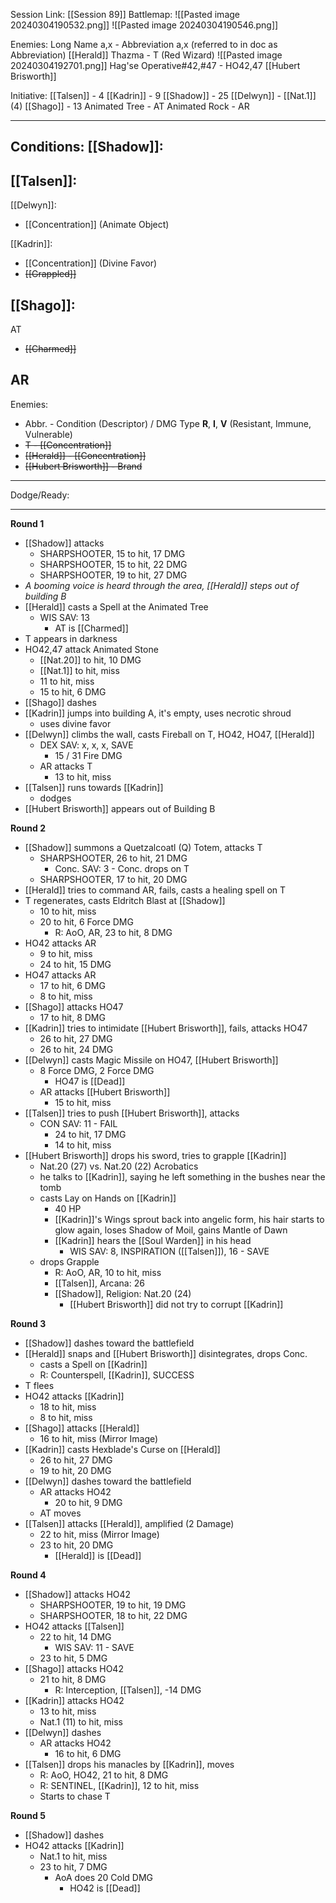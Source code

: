 Session Link:
[[Session 89]]
Battlemap:
![[Pasted image 20240304190532.png]]
![[Pasted image 20240304190546.png]]

Enemies:
Long Name a,x - Abbreviation a,x (referred to in doc as Abbreviation)
[[Herald]]
Thazma - T (Red Wizard) ![[Pasted image 20240304192701.png]]
Hag'se Operative#42,#47 - HO42,47
[[Hubert Brisworth]]

Initiative:
[[Talsen]] - 4
[[Kadrin]] - 9
[[Shadow]] - 25
[[Delwyn]] - [[Nat.1]] (4)
[[Shago]] - 13
Animated Tree - AT
Animated Rock - AR

---
Conditions:
[[Shadow]]:
- 

[[Talsen]]:
- 

[[Delwyn]]:
- [[Concentration]]  (Animate Object)

[[Kadrin]]:
- [[Concentration]] (Divine Favor)
- ~~[[Grappled]]~~

[[Shago]]: 
- 

AT
- ~~[[Charmed]]~~

AR
- 

Enemies:
- Abbr. - Condition (Descriptor) / DMG Type __R__, __I__, __V__ (Resistant, Immune, Vulnerable)
- ~~T - [[Concentration]]~~
- ~~[[Herald]] - [[Concentration]]~~
- ~~[[Hubert Brisworth]] - Brand~~


---
Dodge/Ready:

---
**Round 1**
- [[Shadow]] attacks
	- SHARPSHOOTER, 15 to hit, 17 DMG
	- SHARPSHOOTER, 15 to hit, 22 DMG
	- SHARPSHOOTER, 19 to hit, 27 DMG
- _A booming voice is heard through the area, [[Herald]] steps out of  building B_
- [[Herald]] casts a Spell at the Animated Tree
	- WIS SAV: 13
		- AT is [[Charmed]]
- T appears in darkness
- HO42,47 attack Animated Stone
	- [[Nat.20]] to hit, 10 DMG
	- [[Nat.1]] to hit, miss
	- 11 to hit, miss
	- 15 to hit, 6 DMG
- [[Shago]] dashes
- [[Kadrin]] jumps into building A, it's empty, uses necrotic shroud
	- uses divine favor
- [[Delwyn]] climbs the wall, casts Fireball on T, HO42, HO47, [[Herald]]
	- DEX SAV: x, x, x, SAVE
		- 15 / 31 Fire DMG
	- AR attacks T
		- 13 to hit, miss
- [[Talsen]] runs towards [[Kadrin]]
	- dodges
- [[Hubert Brisworth]] appears out of Building B

**Round 2**
- [[Shadow]] summons a Quetzalcoatl (Q) Totem, attacks T
	- SHARPSHOOTER, 26 to hit, 21 DMG
		- Conc. SAV: 3 - Conc. drops on T
	- SHARPSHOOTER, 17 to hit, 20 DMG
- [[Herald]] tries to command AR, fails, casts a healing spell on T
- T regenerates, casts Eldritch Blast at [[Shadow]]
	- 10 to hit, miss
	- 20 to hit, 6 Force DMG
		- R: AoO, AR, 23 to hit, 8 DMG
- HO42 attacks AR
	- 9 to hit, miss
	- 24 to hit, 15 DMG
- HO47 attacks AR
	- 17 to hit, 6 DMG
	- 8 to hit, miss
- [[Shago]] attacks HO47
	- 17 to hit, 8 DMG
- [[Kadrin]] tries to intimidate [[Hubert Brisworth]], fails, attacks HO47
	- 26 to hit, 27 DMG
	- 26 to hit, 24 DMG
- [[Delwyn]] casts Magic Missile on HO47, [[Hubert Brisworth]]
	- 8 Force DMG, 2 Force DMG
		- HO47 is [[Dead]]
	- AR attacks [[Hubert Brisworth]]
		- 15 to hit, miss
- [[Talsen]] tries to push [[Hubert Brisworth]], attacks
	- CON SAV: 11 - FAIL
		- 24 to hit, 17 DMG
		- 14 to hit, miss
- [[Hubert Brisworth]] drops his sword, tries to grapple [[Kadrin]]
	- Nat.20 (27) vs. Nat.20 (22) Acrobatics
	- he talks to [[Kadrin]], saying he left something in the bushes near the tomb
	- casts Lay on Hands on [[Kadrin]]
		- 40 HP
		- [[Kadrin]]'s Wings sprout back into angelic form, his hair starts to glow again, loses Shadow of Moil, gains Mantle of Dawn
		- [[Kadrin]] hears the [[Soul Warden]] in his head
			- WIS SAV: 8, INSPIRATION ([[Talsen]]), 16 - SAVE
	- drops Grapple
		- R: AoO, AR, 10 to hit, miss
		- [[Talsen]], Arcana: 26
		- [[Shadow]], Religion: Nat.20 (24)
			- [[Hubert Brisworth]] did not try to corrupt [[Kadrin]]

**Round 3**
- [[Shadow]] dashes toward the battlefield
- [[Herald]] snaps and [[Hubert Brisworth]] disintegrates, drops Conc.
	- casts a Spell on [[Kadrin]]
	- R: Counterspell, [[Kadrin]], SUCCESS
- T flees
- HO42 attacks [[Kadrin]]
	- 18 to hit, miss
	- 8 to hit, miss
- [[Shago]] attacks [[Herald]]
	- 16 to hit, miss (Mirror Image)
- [[Kadrin]] casts Hexblade's Curse on [[Herald]]
	- 26 to hit, 27 DMG
	- 19 to hit, 20 DMG
- [[Delwyn]] dashes toward the battlefield
	- AR attacks HO42
		- 20 to hit, 9 DMG
	- AT moves
- [[Talsen]] attacks [[Herald]], amplified (2 Damage)
	- 22 to hit, miss (Mirror Image)
	- 23 to hit, 20 DMG
		- [[Herald]] is [[Dead]]

**Round 4**
- [[Shadow]] attacks HO42
	- SHARPSHOOTER, 19 to hit, 19 DMG
	- SHARPSHOOTER, 18 to hit, 22 DMG
- HO42 attacks [[Talsen]]
	- 22 to hit, 14 DMG
		- WIS SAV: 11 - SAVE
	- 23 to hit, 5 DMG
- [[Shago]] attacks HO42
	- 21 to hit, 8 DMG
		- R: Interception, [[Talsen]], -14 DMG
- [[Kadrin]] attacks HO42
	- 13 to hit, miss
	- Nat.1 (11) to hit, miss
- [[Delwyn]] dashes
	- AR attacks HO42
		- 16 to hit, 6 DMG
- [[Talsen]] drops his manacles by [[Kadrin]], moves
	- R: AoO, HO42, 21 to hit, 8 DMG
	- R: SENTINEL, [[Kadrin]], 12 to hit, miss
	- Starts to chase T

**Round 5**
- [[Shadow]] dashes
- HO42 attacks [[Kadrin]]
	- Nat.1 to hit, miss
	- 23 to hit, 7 DMG
		- AoA does 20 Cold DMG
			- HO42 is [[Dead]]